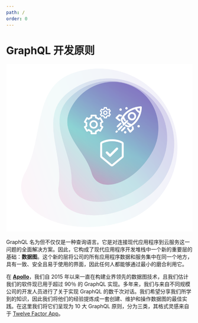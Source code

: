 ```yaml
---
path: /
order: 0
---
```


# GraphQL 开发原则

<div class="float">
  <img src="../images/overview.png">
</div>

GraphQL 名为但不仅仅是一种查询语言。它是对连接现代应用程序到云服务这一问题的全面解决方案。因此，它构成了现代应用程序开发堆栈中一个新的重要层的基础：**数据图**。这个新的层将公司的所有应用程序数据和服务集中在同一个地方，具有一致、安全且易于使用的界面，因此任何人都能够通过最小的磨合利用它。

在 [**Apollo**](https://apollographql.com)，我们自 2015 年以来一直在构建业界领先的数据图技术，且我们估计我们的软件现已用于超过 90％ 的 GraphQL 实现。多年来，我们与来自不同规模公司的开发人员进行了关于实现 GraphQL 的数千次对话。我们希望分享我们所学到的知识，因此我们将他们的经验提炼成一套创建、维护和操作数据图的最佳实践。在这里我们将它们呈现为 10 大 GraphQL 原则，分为三类，其格式灵感来自于 [Twelve Factor App](https://12factor.net)。
